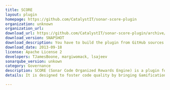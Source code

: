 ```yaml
---
title: SCORE
layout: plugin
homepage: https://github.com/CatalystIT/sonar-score-plugin
organization: unknown
organization_url: 
download_url: https://github.com/CatalystIT/sonar-score-plugin/archive/master.zip
download_version: SNAPSHOT
download_description: You have to build the plugin from GitHub sources
download_date: 2013-09-18
license: Apache License 2
developers: TJamesBoone, margiwomack, lsajeev
sonarqube_version: unkown
category: Governance
description: SCORE (Sonar Code Organized Rewards Engine) is a plugin for SonarQube™ that adds personalization and rewards to SonarQube™. 
details: It is designed to foster code quality by bringing Gamification principles to the SonarQube™ Server, encouraging a healthy sense of competition for quality code between teams of developers.

---
```

